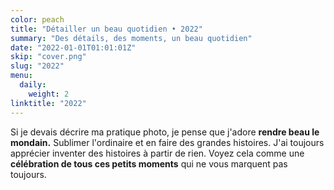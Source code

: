 ```yaml
---
color: peach
title: "Détailler un beau quotidien • 2022"
summary: "Des détails, des moments, un beau quotidien"
date: "2022-01-01T01:01:01Z"
skip: "cover.png"
slug: "2022"
menu:
  daily:
    weight: 2
linktitle: "2022"
---
```


Si je devais décrire ma pratique photo, je pense que j'adore **rendre beau le mondain.**
Sublimer l'ordinaire et en faire des grandes histoires. J'ai toujours apprécier inventer des histoires à partir de rien.
Voyez cela comme une **célébration de tous ces petits moments** qui ne vous marquent pas toujours.
